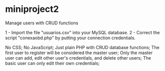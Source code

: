 # miniproject2
Manage users with CRUD functions

1 - Import the file "usuarios.csv" into your MySQL database.
2 - Correct the script "conexaobd.php" by putting your connection credentials.

No CSS;
No JavaScript;
Just plain PHP with CRUD database functions;
The first user to register will be considered the master user;
Only the master user can add, edit other user's credentials, and delete other users;
The basic user can only edit their own credentials;
